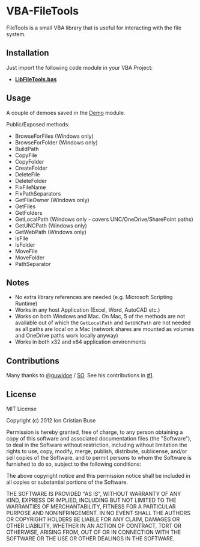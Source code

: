 # VBA-FileTools

FileTools is a small VBA library that is useful for interacting with the file system.

## Installation

Just import the following code module in your VBA Project:

* [**LibFileTools.bas**](src/LibFileTools.bas)

## Usage

A couple of demoes saved in the [Demo](src/Demo/DemoLibFileTools.bas) module.

Public/Exposed methods:
 - BrowseForFiles    (Windows only)
 - BrowseForFolder   (Windows only)
 - BuildPath
 - CopyFile
 - CopyFolder
 - CreateFolder
 - DeleteFile
 - DeleteFolder
 - FixFileName
 - FixPathSeparators
 - GetFileOwner      (Windows only)
 - GetFiles
 - GetFolders
 - GetLocalPath      (Windows only - covers UNC/OneDrive/SharePoint paths)
 - GetUNCPath        (Windows only)
 - GetWebPath        (Windows only)
 - IsFile
 - IsFolder
 - MoveFile
 - MoveFolder
 - PathSeparator

## Notes
* No extra library references are needed (e.g. Microsoft Scripting Runtime)
* Works in any host Application (Excel, Word, AutoCAD etc.)
* Works on both Windows and Mac. On Mac, 5 of the methods are not available out of which the ```GetLocalPath``` and ```GetUNCPath``` are not needed as all paths are local on a Mac (network shares are mounted as volumes and OneDrive paths work locally anyway)
* Works in both x32 and x64 application environments

## Contributions
Many thanks to [@guwidoe](https://github.com/guwidoe) / [SO](https://stackoverflow.com/users/12287457/gwd). See his contributions in [#1](https://github.com/cristianbuse/VBA-FileTools/issues/1).

## License
MIT License

Copyright (c) 2012 Ion Cristian Buse

Permission is hereby granted, free of charge, to any person obtaining a copy of this software and associated documentation files (the "Software"), to deal in the Software without restriction, including without limitation the rights to use, copy, modify, merge, publish, distribute, sublicense, and/or sell copies of the Software, and to permit persons to whom the Software is furnished to do so, subject to the following conditions:

The above copyright notice and this permission notice shall be included in all copies or substantial portions of the Software.

THE SOFTWARE IS PROVIDED "AS IS", WITHOUT WARRANTY OF ANY KIND, EXPRESS OR IMPLIED, INCLUDING BUT NOT LIMITED TO THE WARRANTIES OF MERCHANTABILITY, FITNESS FOR A PARTICULAR PURPOSE AND NONINFRINGEMENT. IN NO EVENT SHALL THE AUTHORS OR COPYRIGHT HOLDERS BE LIABLE FOR ANY CLAIM, DAMAGES OR OTHER LIABILITY, WHETHER IN AN ACTION OF CONTRACT, TORT OR OTHERWISE, ARISING FROM, OUT OF OR IN CONNECTION WITH THE SOFTWARE OR THE USE OR OTHER DEALINGS IN THE SOFTWARE.
